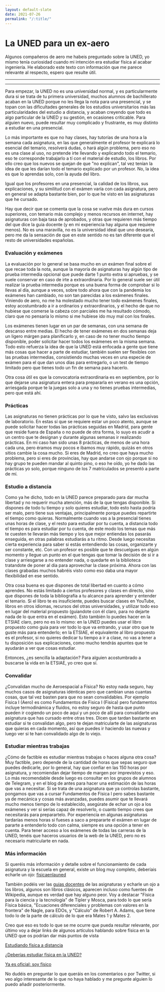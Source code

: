 ```yaml
---
layout: default-slate
date: 2021-07-26
permalink: "/:title/"
---
```



# La UNED para un ex-aero 

Algunos compañeros de aero me habeis preguntado sobre la UNED, yo mismo tenía curiosidad cuando mi intención era estudiar física al acabar ingeniería. He elaborado este texto con información que me parece relevante al respecto, espero que resulte útil.

***
***

Para empezar, la UNED no es una universidad normal, y es particularmente dura si se trata de tu primera universidad, muchos alumnos de bachillerato acaban en la UNED porque no les llega la nota para una presencial, y se topan con las dificultades generales de los estudios universitarios más las particularidades del estudio a distancia, y acaban creyendo que todo es algo particular de la UNED y su gestión, en ocasiones criticable. Para alguien nuevo, puede resultar muy complicado y frustrante, es muy distinto a estudiar en una presencial. 

Lo más importante es que no hay clases, hay tutorías de una hora a la semana cada asignatura, en las que generalmente el profesor te explicará lo esencial del temario, resolverá dudas, o hará algún problema, pero eso no es una clase al uso, no pretende irte llevando y explicando todo el temario, eso te corresponde trabajarlo a tí con el material de estudio, los libros. Por ello creo que los nuevos se quejan de que "no explican", tal vez tenían la idea de que les darían todo el temario explicado por un profesor. No, la idea es que lo aprendas solo, con la ayuda del libro.

Igual que los profesores en una presencial, la calidad de los libros, sus explicaciones, y su similitud con el exámen varía con cada asignatura, pero en general se adapta bastante bien, por lo que he visto en las asignaturas que he cursado.


Hay que decir que se comenta que la cosa se vuelve más dura en cursos superiores, con temario más complejo y menos recursos en internet, hay asignaturas con baja tasa de aprobados, y otras que requieren más tiempo del que dice la guia docente (y en mi experiencia hay alguna que requiere menos).
No es una maravilla, no es la universidad ideal que uno desearía, pero me da la sensación de que en este sentido no es tan diferente que el resto de universidades españolas.


### Evaluación y exámenes

La evaluación por lo general se basa mucho en un exámen final sobre el que recae toda la nota, aunque la mayoría de asignaturas hay algún tipo de prueba intermedia opcional que puede darte 1 punto extra si apruebas, y se suele conservar en caso de irte a extraordinaria. Por lo general suele ser útil realizar la prueba intermedia porque es una buena forma de comprobar si lo llevas al día, aunque a veces, sobre todo ahora que con la pandemia los exámenes han cambiado, no son tan parecidas a los exámenes finales.
Viniendo de aero, no me ha molestado mucho tener todo exámenes finales, estoy acostumbrado a ir a ordinarios y extraordinarios, y el hecho de que no hubiese que comerse la cabeza con parciales me ha resultado cómodo, claro que no pensaría lo mismo si me hubiese ido muy mal con los finales.


Los exámenes tienen lugar en un par de semanas, con una semana de descanso entre medias. El hecho de tener exámenes en dos semanas deja un ligero márgen para planificarlo y, en caso de no tener mucho tiempo disponible, poder solicitar hacer todos los exámenes en la misma semana. Todo esto refuerza la idea de que la UNED está enfocada a gente que tiene más cosas que hacer a parte de estudiar, también suelen ser flexibles con las pruebas intermedias, consistiendo muchas veces en una especie de exámen para el que dan unos días para entregarlo, o un test de tiempo limitado pero que tienes todo un fin de semana para hacerlo.

Otra cosa útil es que la convocatoria extraordinaria es en septiembre, por lo que dejarse una asignatura entera para prepararla en verano es una opción, arriesgada porque te la juegas solo a una y no tienes pruebas intermedias, pero que está ahí.

### Prácticas

Las asignaturas no tienen prácticas por lo que he visto, salvo las exclusivas de laboratorio. En estas sí que se requiere estar un poco atento, aunque se puede solicitar hacer todas las prácticas seguidas en Madrid, para gente que reside fuera de España o no puede de otra forma, lo suyo es acudir a un centro que te designan y durante algunas semanas ir realizando prácticas. En mi caso han sido unas 8 prácticas, de menos de una hora cada una, pero éramos muy pocos e ibamos muy rápido, quizás en otros sitios cambie la cosa mucho. Si eres de Madrid, no creo que haya mucho problema, pero si eres de provincias, hay que andarse con ojo porque si no hay grupo te pueden mandar al quinto pino, o eso he oído, yo he dado las prácticas yo solo, porque ninguno de los 7 matrículados se presentó a parte de mí.



### Estudio a distancia

Como ya he dicho, todo en la UNED parece preparado para dar mucha libertad y no requerir mucha atención, más de la que tengas disponible. Si dispones de todo tu tiempo y solo quieres estudiar, todo esto hasta podría ser malo, pero tiene sus ventajas, principalmente porque puedes repartirte el tiempo como quieras. Normalmente cuando vas a la presencial tienes unas horas de clase, y el resto para estudiar por tu cuenta, a distancia todo el tiempo es para estudiar por tu cuenta, de este modo los temas que más te cuesten te llevarán más tiempo y los que mejor entiendas los pasarás enseguida, en otras palabras estudiarás a tu ritmo. Desde luego necesitas cierta experiencia para saber si estás entendiendo las cosas, organizarte y ser constante, etc.
Con un profesor es posible que te descuelgues en algún momento y llegue un punto en el que tengas que tomar la decisión de si ir a clase y arriesgarse a no entender nada, o quedarte en la biblioteca tratandote de poner al día para aprovechar la clase próxima. Ahora con las clases grabadas muchos habréis visto como eso daba una mayor flexibilidad en ese sentido.

Otra cosa buena es que dispones de total libertad en cuanto a cómo aprendes. No estás limitado a ciertos profesores y clases en directo, sino que dispones de toda la bibliografía a tu alcance para aprender y entender el temario. Si el libro te es insuficiente, puedes buscar clases en YouTube, libros en otros idiomas, recursos del otras universidades, y utilizar todo eso en lugar del material propuesto (guiandote con él claro, para no dejarte nada de lo que entra en el exámen). Esto también lo puedes hacer en la ETSIAE claro, pero no es lo mismo: en la UNED puedes usar el libro propuesto como guia para ver todo lo que va entrando, y usar otro que te guste más para entenderlo; en la ETSIAE, el equivalente al libro propuesto es el profesor, si no quieres dedicar tu tiempo a ir a clase, no vas a tener a tu disposición sus explicaciones, como mucho tendrás apuntes que te ayudarán a ver que cosas estudiar.

Entonces, ¿es sencilla la adaptación? Para alguien acostumbrado a buscarse la vida en la ETSIAE, yo creo que sí.

### Convalidar

¿Convalidan mucho de Aeroespacial a Física? No estoy nada seguro, hay muchos casos de asignaturas idénticas pero que cambian unas cuantas cosas, que tal vez basten para que no sean convalidables. Por ejemplo Fisica I (Aero) es como Fundamentos de Fisica I (Fisica) pero fundamentos incluye termodinámica y fluidos, no estoy seguro de hasta que punto pueden ir cogiendo un poco de aquí y un poco de allí para convalidarte una asignatura que has cursado entre otras tres. Dicen que tardan bastante en estudiar si te convalidan algo, pero te dejan matricularte de las asignaturas que quieras en cada momento, así que puedes ir haciendo las nuevas y luego ver si te han convalidado algo de lo viejo.

### Estudiar mientras trabajas

¿Cómo de factible es estudiar mientras trabajas o haces alguna otra cosa? Muy factible, pero depende de la cantidad de horas que sepas seguro que puedes dedicarle, por lo general, hay que confíar en las 150 horas por asignatura, y recomiendan dejar tiempo de margen por imprevistos y eso. Lo más recomendable desde luego es consultar en los grupos de alumnos de Telegram, y en el blog de antes para hacer una estimación de las horas que vas a necesitar. Si se trata de una asignatura que ya controlas bastante, pongamos que vas a cursar Fundamentos de Física I pero sabes bastante ya de mecánica y cosas más avanzadas, puedes asumir que te llevará mucho menos tiempo de lo establecido, asegúrate de echar un ojo a los exámenes y ver si serías capaz de resolverlo, o cuanto tiempo crees que necesitarás para preparartelo. Por experiencia en algunas asignaturas tardarías menos horas si fueses a saco a prepararte el exámen en lugar de pararte a entenderlo todo con calma, siempre es una opción a tener en cuenta.
Para tener acceso a los exámenes de todas las carreras de la UNED, tenéis que haceros usuarios de la web de la UNED, pero no es necesario matricularte en nada.

### Más información


Si queréis más información y detalle sobre el funcionamiento de cada asignatura y la escuela en general, existe un blog muy completo, deberíais echarle un ojo: <a href="https://fisicaenlauned.wordpress.com/">fisicaenlauned</a>


También podéis ver las <a href="http://portal.uned.es/portal/page?_pageid=93,61703779&_dad=portal&_schema=PORTAL&idTitulacion=6104">guias docentes</a> de las asignaturas y echarle un ojo a los libros, algunos son libros clásicos, aparecen incluso como fuentes de Wikipedia, aunque es verdad que hay alguno peor. 
Voy a destacar "Física para la ciencia y la tecnología" de Tipler y Mosca, para todo lo que sería Física básica, "Ecuaciones diferenciales y problemas con valores en la frontera" de Nagle, para EDOs, y "Cálculo" de Robert A. Adams, que tiene todo lo de la parte de cálculo de lo que era Mates 1 y Mates 2.


Creo que eso es todo lo que se me ocurre que pueda resultar relevante, por último voy a dejar links de algunos artículos hablando sobre física en la UNED que os podrían dar más puntos de vista

<a href="https://naukas.com/2017/10/12/estudiando-fisica-distancia/">Estudiando física a distancia</a>


<a href="https://hexagia.wordpress.com/2019/06/08/deberias-estudiar-fisica-en-la-uned/">¿Deberías estudiar física en la UNED?</a>

<a href="https://fisicaenlauned.wordpress.com/2019/07/08/ya-es-oficial-soy-fisico/">Ya es oficial: soy físico</a>



No dudéis en preguntar lo que queráis en los comentarios o por Twitter, si veo algo interesante de lo que no haya hablado y me pregunte alguien lo puedo añadir posteriormente.


<script src="https://utteranc.es/client.js"
        repo="adrianriverof/blog"
        issue-term="pathname"
        theme="github-light"
        crossorigin="anonymous"
        async>
</script>

